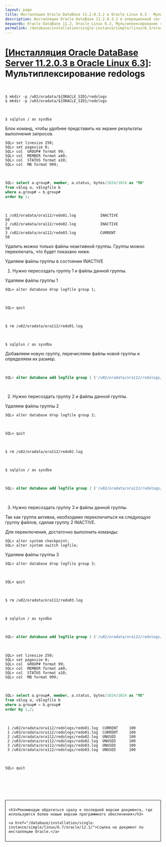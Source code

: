 ```yaml
---
layout: page
title: Инсталляция Oracle DataBase 11.2.0.3.2 в Oracle Linux 6.3 - Мультиплексирование redologs
description: Инсталляция Oracle DataBase 11.2.0.3.2 в операционной системе Oracle Linux 6.3 - Мультиплексирование redologs
keywords: Oracle DataBase 11.2, Oracle Linux 6.3, Мультиплексирование redologs
permalink: /database/installation/single-instance/simple/linux/6.3/oracle/11.2/oracle-multiplex-redologs/
---
```


# <a href="/database/installation/single-instance/simple/linux/6.3/oracle/11.2/">[Инсталляция Oracle DataBase Server 11.2.0.3 в Oracle Linux 6.3]</a>: Мультиплексирование redologs

<br/>

    $ mkdir -p /u02/oradata/${ORACLE_SID}/redologs
    $ mkdir -p /u03/oradata/${ORACLE_SID}/redologs

<br/>

    $ sqlplus / as sysdba

Блок команд, чтобы удобнее представить на экране результаты выполнения запросов.

    SQL> set linesize 250;
    SQL> set pagesize 0;
    SQL> col  GROUP# format 99;
    SQL> col  MEMBER format a40;
    SQL> col  STATUS format a10;
    SQL> col  MB format 999;

<br/>

```sql
SQL> select a.group#, member, a.status, bytes/1024/1024 as "MB"
from v$log a, v$logfile b
where a.group# = b.group#
order by 1;
```

<br/>

    1 /u02/oradata/ora112/redo01.log           INACTIVE                         50
    2 /u02/oradata/ora112/redo02.log           INACTIVE                         50
    3 /u02/oradata/ora112/redo03.log           CURRENT                         50

Удалить можно только файлы неактивной группы. Группы можно переключать, что будет показано ниже.

Удаляем файлы группы в состоянии INACTIVE

1. Нужно пересоздать группу 1 и файлы данной группы.

Удаляем файлы группы 1

    SQL> alter database drop logfile group 1;

<br/>

    SQL> quit

<br/>

    $ rm /u02/oradata/ora112/redo01.log

<br/>

    $ sqlplus / as sysdba

Добавляем новую группу, перечисляем файлы новой группы и определяем их размер.

<br/>

```sql
SQL> alter database add logfile group 1 ('/u02/oradata/ora112/redologs/redo01.log' , '/u03/oradata/ora112/redologs/redo01.log') size 100M;
```

<br/>

2. Нужно пересоздать группу 2 и файлы данной группы.

Удаляем файлы группы 2

    SQL> alter database drop logfile group 2;

<br/>

    SQL> quit

<br/>

    $ rm /u02/oradata/ora112/redo02.log

<br/>

    $ sqlplus / as sysdba

<br/>

```sql
SQL> alter database add logfile group 2 ('/u02/oradata/ora112/redologs/redo02.log' , '/u03/oradata/ora112/redologs/redo02.log ') size 100M;
```

<br/>

3. Нужно пересоздать группу 3 и файлы данной группы.

Так как группа активна, необходимо переключиться на следующую группу файлов, сделав группу 2 INACTIVE.

Для переключения, достаточно выполнить команды:

    SQL> alter system checkpoint;
    SQL> alter system switch logfile;

Удаляем файлы группы 3

    SQL> alter database drop logfile group 3;

<br/>

    SQL> quit

<br/>

    $ rm /u02/oradata/ora112/redo03.log

<br/>

    $ sqlplus / as sysdba

<br/>

```sql
SQL> alter database add logfile group 3 ('/u02/oradata/ora112/redologs/redo03.log', '/u03/oradata/ora112/redologs/redo03.log ') size 100M;
```

<br/>

    SQL> set linesize 250;
    SQL> set pagesize 0;
    SQL> col  GROUP# format 99;
    SQL> col  MEMBER format a40;
    SQL> col  STATUS format a10;
    SQL> col  MB format 999;

<br/>

```sql
SQL> select a.group#, member, a.status, bytes/1024/1024 as "MB"
from v$log a, v$logfile b
where a.group# = b.group#
order by 1,2;
```

<br/>

     1 /u02/oradata/ora112/redologs/redo01.log  CURRENT     100
     1 /u03/oradata/ora112/redologs/redo01.log  CURRENT     100
     2 /u02/oradata/ora112/redologs/redo02.log  UNUSED      100
     2 /u03/oradata/ora112/redologs/redo02.log  UNUSED      100
     3 /u02/oradata/ora112/redologs/redo03.log  UNUSED      100
     3 /u03/oradata/ora112/redologs/redo03.log  UNUSED      100

<br/>

    SQL> quit

<br/><br/>
<br/><br/>

<div style="padding:10px; border:thin solid black;">

    <h3>Рекомендую обратиться сразу к последней версии документа, где используются более новые версии программного обеспечения</h3>

    <a href="/database/installation/single-instance/simple/linux/6.7/oracle/12.1/">Ссылка на документ по инсталляции Oracle.</a>

</div>
